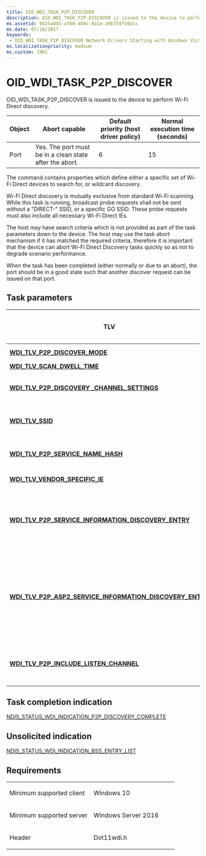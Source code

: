 ```yaml
---
title: OID_WDI_TASK_P2P_DISCOVER
description: OID_WDI_TASK_P2P_DISCOVER is issued to the device to perform Wi-Fi Direct discovery.
ms.assetid: 9425a8d1-af68-488c-8a1e-a9b759f102cc
ms.date: 07/18/2017
keywords:
 - OID_WDI_TASK_P2P_DISCOVER Network Drivers Starting with Windows Vista
ms.localizationpriority: medium
ms.custom: 19H1
---
```


# OID\_WDI\_TASK\_P2P\_DISCOVER


OID\_WDI\_TASK\_P2P\_DISCOVER is issued to the device to perform Wi-Fi Direct discovery.

| Object | Abort capable                                           | Default priority (host driver policy) | Normal execution time (seconds) |
|--------|---------------------------------------------------------|---------------------------------------|---------------------------------|
| Port   | Yes. The port must be in a clean state after the abort. | 6                                     | 15                              |

 

The command contains properties which define either a specific set of Wi-Fi Direct devices to search for, or wildcard discovery.

Wi-Fi Direct discovery is mutually exclusive from standard Wi-Fi scanning. While this task is running, broadcast probe requests shall not be sent without a "DIRECT-" SSID, or a specific GO SSID. These probe requests must also include all necessary Wi-Fi Direct IEs.

The host may have search criteria which is not provided as part of the task parameters down to the device. The host may use the task abort mechanism if it has matched the required criteria, therefore it is important that the device can abort Wi-Fi Direct Discovery tasks quickly so as not to degrade scenario performance.

When the task has been completed (either normally or due to an abort), the port should be in a good state such that another discover request can be issued on that port.

## Task parameters


<table>
<colgroup>
<col width="25%" />
<col width="25%" />
<col width="25%" />
<col width="25%" />
</colgroup>
<thead>
<tr class="header">
<th>TLV</th>
<th>Multiple TLV instances allowed</th>
<th>Optional</th>
<th>Description</th>
</tr>
</thead>
<tbody>
<tr class="odd">
<td><a href="/windows-hardware/drivers/network/wdi-tlv-p2p-discover-mode" data-raw-source="[&lt;strong&gt;WDI_TLV_P2P_DISCOVER_MODE&lt;/strong&gt;](./wdi-tlv-p2p-discover-mode.md)"><strong>WDI_TLV_P2P_DISCOVER_MODE</strong></a></td>
<td></td>
<td></td>
<td>Discovery mode information, such as scan type, count, and time between scans.</td>
</tr>
<tr class="even">
<td><a href="/windows-hardware/drivers/network/wdi-tlv-scan-dwell-time" data-raw-source="[&lt;strong&gt;WDI_TLV_SCAN_DWELL_TIME&lt;/strong&gt;](./wdi-tlv-scan-dwell-time.md)"><strong>WDI_TLV_SCAN_DWELL_TIME</strong></a></td>
<td></td>
<td></td>
<td>Scanning dwell time settings.</td>
</tr>
<tr class="odd">
<td><a href="/windows-hardware/drivers/network/wdi-tlv-p2p-discovery-channel-settings" data-raw-source="[&lt;strong&gt;WDI_TLV_P2P_DISCOVERY _CHANNEL_SETTINGS&lt;/strong&gt;](./wdi-tlv-p2p-discovery-channel-settings.md)"><strong>WDI_TLV_P2P_DISCOVERY _CHANNEL_SETTINGS</strong></a></td>
<td>X</td>
<td>X</td>
<td>Scan duration and list of channels to scan. When specified, the listen settings override those specified in WDI_TLV_SCAN_DWELL_TIME. If this list is empty, the port must scan on all supported channels and use the listen settings from WDI_TLV_SCAN_DWELL_TIME.</td>
</tr>
<tr class="even">
<td><a href="/windows-hardware/drivers/network/wdi-tlv-ssid" data-raw-source="[&lt;strong&gt;WDI_TLV_SSID&lt;/strong&gt;](./wdi-tlv-ssid.md)"><strong>WDI_TLV_SSID</strong></a></td>
<td>X</td>
<td>X</td>
<td>A list of SSIDs that the port should scan for. There can be multiple SSIDs in this list and one of them can be a wildcard. When doing an active scan on a channel, the port must send a probe request for each SSID in the list. If this list is empty, the port must scan for all SSIDs.</td>
</tr>
<tr class="odd">
<td><a href="/windows-hardware/drivers/network/wdi-tlv-p2p-service-name-hash" data-raw-source="[&lt;strong&gt;WDI_TLV_P2P_SERVICE_NAME_HASH&lt;/strong&gt;](./wdi-tlv-p2p-service-name-hash.md)"><strong>WDI_TLV_P2P_SERVICE_NAME_HASH</strong></a></td>
<td>X</td>
<td>X</td>
<td>A list of Service Hash names to be queried. Required if WDI_P2P_SERVICE_DISCOVERY_TYPE_SERVICE_NAME_ONLY or WDI_P2P_SERVICE_DISCOVERY_TYPE_ASP2_SERVICE_NAME_ONLY is specified.</td>
</tr>
<tr class="even">
<td><a href="/windows-hardware/drivers/network/wdi-tlv-vendor-specific-ie" data-raw-source="[&lt;strong&gt;WDI_TLV_VENDOR_SPECIFIC_IE&lt;/strong&gt;](./wdi-tlv-vendor-specific-ie.md)"><strong>WDI_TLV_VENDOR_SPECIFIC_IE</strong></a></td>
<td></td>
<td>X</td>
<td>One or more IEs that must be included in the probe requests sent by the port. These IEs are not used for passive scan.</td>
</tr>
<tr class="odd">
<td><a href="/windows-hardware/drivers/network/wdi-tlv-p2p-service-information-discovery-entry" data-raw-source="[&lt;strong&gt;WDI_TLV_P2P_SERVICE_INFORMATION_DISCOVERY_ENTRY&lt;/strong&gt;](./wdi-tlv-p2p-service-information-discovery-entry.md)"><strong>WDI_TLV_P2P_SERVICE_INFORMATION_DISCOVERY_ENTRY</strong></a></td>
<td>X</td>
<td>X</td>
<td>An optional list of Service Information Discovery Entries to be queried. This is required if WDI_P2P_SERVICE_DISCOVERY_TYPE_SERVICE_INFORMATION is specified. The driver is expected to perform a P2P service discovery over probe request/response using the service name hash. For each service entry that contains service information, the driver is expected to perform an ANQP query request/response to query the service information.</td>
</tr>
<tr class="even">
<td><p><a href="/windows-hardware/drivers/network/wdi-tlv-p2p-asp2-service-information-discovery-entry" data-raw-source="[&lt;strong&gt;WDI_TLV_P2P_ASP2_SERVICE_INFORMATION_DISCOVERY_ENTRY&lt;/strong&gt;](./wdi-tlv-p2p-asp2-service-information-discovery-entry.md)"><strong>WDI_TLV_P2P_ASP2_SERVICE_INFORMATION_DISCOVERY_ENTRY</strong></a></p></td>
<td>X</td>
<td><p>X</p></td>
<td><p>Added in Windows 10, version 1607, WDI version 1.0.21.</p>
<p>An optional list of ASP2 Service Information Discovery Entries to be queried. This is required if WDI_P2P_SERVICE_DISCOVERY_TYPE_ASP2_SERVICE_INFORMATION is specified. The driver is expected to perform a P2P service discovery over probe request/response using the service name hash. For each service entry that contains service information, the driver is expected to perform an ANQP query request/response to query the service information.</p></td>
</tr>
<tr class="odd">
<td><p><a href="/windows-hardware/drivers/network/wdi-tlv-p2p-include-listen-channel" data-raw-source="[&lt;strong&gt;WDI_TLV_P2P_INCLUDE_LISTEN_CHANNEL&lt;/strong&gt;](./wdi-tlv-p2p-include-listen-channel.md)"><strong>WDI_TLV_P2P_INCLUDE_LISTEN_CHANNEL</strong></a></p></td>
<td></td>
<td><p>X</p></td>
<td><p>Added in Windows 10, version 1607, WDI version 1.0.21.</p>
<p>Specifies whether the probe request should include the Listen Channel attribute during discovery.</p></td>
</tr>
</tbody>
</table>

 

## Task completion indication


[NDIS\_STATUS\_WDI\_INDICATION\_P2P\_DISCOVERY\_COMPLETE](ndis-status-wdi-indication-p2p-discovery-complete.md)
## Unsolicited indication


[NDIS\_STATUS\_WDI\_INDICATION\_BSS\_ENTRY\_LIST](ndis-status-wdi-indication-bss-entry-list.md)

Requirements
------------

<table>
<colgroup>
<col width="50%" />
<col width="50%" />
</colgroup>
<tbody>
<tr class="odd">
<td><p>Minimum supported client</p></td>
<td><p>Windows 10</p></td>
</tr>
<tr class="even">
<td><p>Minimum supported server</p></td>
<td><p>Windows Server 2016</p></td>
</tr>
<tr class="odd">
<td><p>Header</p></td>
<td>Dot11wdi.h</td>
</tr>
</tbody>
</table>

